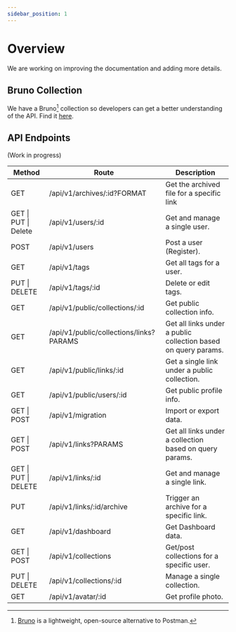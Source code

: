 ```yaml
---
sidebar_position: 1
---
```


# Overview

We are working on improving the documentation and adding more details.

## Bruno Collection

We have a Bruno[^1] collection so developers can get a better understanding of the API. Find it [here](https://github.com/linkwarden/bruno-collection).

## API Endpoints

(Work in progress)

| Method               | Route                                   | Description                                                    |
| -------------------- | --------------------------------------- | -------------------------------------------------------------- |
| GET                  | /api/v1/archives/:id?FORMAT             | Get the archived file for a specific link                      |
| GET \| PUT \| Delete | /api/v1/users/:id                       | Get and manage a single user.                                  |
| POST                 | /api/v1/users                           | Post a user (Register).                                        |
| GET                  | /api/v1/tags                            | Get all tags for a user.                                       |
| PUT \| DELETE        | /api/v1/tags/:id                        | Delete or edit tags.                                           |
| GET                  | /api/v1/public/collections/:id          | Get public collection info.                                    |
| GET                  | /api/v1/public/collections/links?PARAMS | Get all links under a public collection based on query params. |
| GET                  | /api/v1/public/links/:id                | Get a single link under a public collection.                   |
| GET                  | /api/v1/public/users/:id                | Get public profile info.                                       |
| GET \| POST          | /api/v1/migration                       | Import or export data.                                         |
| GET \| POST          | /api/v1/links?PARAMS                    | Get all links under a collection based on query params.        |
| GET \| PUT \| DELETE | /api/v1/links/:id                       | Get and manage a single link.                                  |
| PUT                  | /api/v1/links/:id/archive               | Trigger an archive for a specific link.                        |
| GET                  | /api/v1/dashboard                       | Get Dashboard data.                                            |
| GET \| POST          | /api/v1/collections                     | Get/post collections for a specific user.                      |
| PUT \| DELETE        | /api/v1/collections/:id                 | Manage a single collection.                                    |
| GET                  | /api/v1/avatar/:id                      | Get profile photo.                                             |

[^1]: [Bruno](https://github.com/usebruno/bruno) is a lightweight, open-source alternative to Postman.
